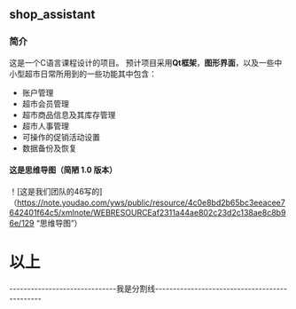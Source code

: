 ## shop_assistant


### 简介

这是一个C语言课程设计的项目。
预计项目采用**Qt框架**，**图形界面**，以及一些中小型超市日常所用到的一些功能其中包含：
- 账户管理
- 超市会员管理
- 超市商品信息及其库存管理
- 超市人事管理
- 可操作的促销活动设置
- 数据备份及恢复

#### 这是思维导图（简陋 1.0 版本）

！[这是我们团队的46写的]（https://note.youdao.com/yws/public/resource/4c0e8bd2b65bc3eeacee7642401f64c5/xmlnote/WEBRESOURCEaf2311a44ae802c23d2c138ae8c8b96e/129 “思维导图”）


# 以上
------------------------------我是分割线----------------------------------------------
